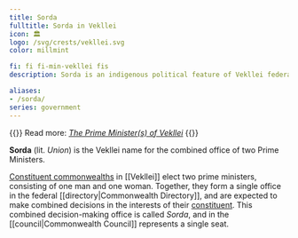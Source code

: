 ```yaml
---
title: Sorda
fulltitle: Sorda in Vekllei
icon: 🏛️
logo: /svg/crests/vekllei.svg
color: millmint

fi: fi fi-min-vekllei fis
description: Sorda is an indigenous political feature of Vekllei federalism, and describes a combined office of one man and one woman.

aliases:
- /sorda/
series: government
---
```

{{<note advice>}}
Read more: *[The Prime Minister(s) of Vekllei](/stories/ministers/)*
{{</note>}}

**Sorda** (lit. *Union*) is the Vekllei name for the combined office of two Prime Ministers.

[Constituent commonwealths](/constituents/) in [[Vekllei]] elect two prime ministers, consisting of one man and one woman. Together, they form a single office in the federal [[directory|Commonwealth Directory]], and are expected to make combined decisions in the interests of their [constituent](/constituents/). This combined decision-making office is called *Sorda*, and in the [[council|Commonwealth Council]] represents a single seat.

